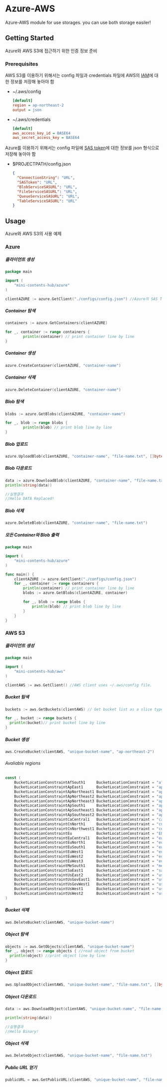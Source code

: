 # Azure-AWS

Azure-AWS module for use storages. you can use both storage easiler!



## Getting Started

Azure와 AWS S3에 접근하기 위한 인증 정보 준비

### Prerequisites

AWS S3를 이용하기 위해서는 config 파일과 credentials 파일에 AWS의 [IAM](https://console.aws.amazon.com/iam/home)에 대한 정보를 저장해 놓아야 함 

- ~/.aws/config

  ```ini
  [default]
  region = ap-northeast-2
  output = json
  ```

* ~/.aws/credentials

  ```ini
  [default]
  aws_access_key_id = BASE64
  aws_secret_access_key = BASE64
  ```




Azure를 이용하기 위해서는 config 파일에 [SAS token](https://portal.azure.com/)에 대한 정보를 json 형식으로 저장해 놓아야 함 

- $PROJECTPATH/config.json

  ```json
  {
    "ConnectionString": "URL",
    "SASToken": "URL",
    "BlobServiceSASURL": "URL",
    "FileServiceSASURL": "URL",
    "QueueServiceSASURL": "URL",
    "TableServiceSASURL": "URL"
  }
  ```

  

## Usage

Azure와 AWS S3의 사용 예제

### Azure

##### 클라이언트 생성

```go
package main

import (
	"mini-contents-hub/azure"
)

clientAZURE := azure.GetClient("./configs/config.json") //Azure의 SAS Token을 저장한 json 파일의 경로
```



##### Container 탐색

```go
containers := azure.GetContainers(clientAZURE)

for _, container := range containers {
		println(container) // print container line by line
}
```



##### Container 생성

```go
azure.CreateContainer(clientAZURE, "container-name")
```



##### Container 삭제

```go
azure.DeleteContainer(clientAZURE, "container-name")
```





##### Blob 탐색

```go
blobs := azure.GetBlobs(clientAZURE, "container-name")

for _, blob := range blobs {
		println(blob) // print blob line by line
}
```



##### Blob 업로드 

```go
azure.UploadBlob(clientAZURE, "container-name", "file-name.txt", []byte("Hello DATA Replaced!"))
```



##### Blob 다운로드

```go
data := azure.DownloadBlob(clientAZURE, "container-name", "file-name.txt")
println(string(data))

//실행결과
//Hello DATA Replaced!
```



##### Blob 삭제

```go
azure.DeleteBlob(clientAZURE, "container-name", "file-name.txt")
```



##### 모든 Container와 Blob 출력

```go
package main

import (
	"mini-contents-hub/azure"
)

func main() {
	clientAZURE := azure.GetClient("./configs/config.json")
	for _, container := range containers {
		println(container) // print container line by line
		blobs := azure.GetBlobs(clientAZURE, container)

		for _, blob := range blobs {
			println(blob) // print blob line by line
		}
	}
}
```





### AWS S3

##### 클라이언트 생성

```go
package main

import (
	"mini-contents-hub/aws"
)

clientAWS := aws.GetClient() //AWS client uses ~/.aws/config file. 
```



##### Bucket 탐색

```go
buckets := aws.GetBuckets(clientAWS) // Get bucket list as a slice type

for _, bucket := range buckets {
  println(bucket)// print bucket line by line
}
```



##### Bucket 생성

```go
aws.CreateBucket(clientAWS, "unique-bucket-name", "ap-northeast-2")
```



###### Avaliable regions

```go
const (
	BucketLocationConstraintAfSouth1     BucketLocationConstraint = "af-south-1"
	BucketLocationConstraintApEast1      BucketLocationConstraint = "ap-east-1"
	BucketLocationConstraintApNortheast1 BucketLocationConstraint = "ap-northeast-1"
	BucketLocationConstraintApNortheast2 BucketLocationConstraint = "ap-northeast-2"
	BucketLocationConstraintApNortheast3 BucketLocationConstraint = "ap-northeast-3"
	BucketLocationConstraintApSouth1     BucketLocationConstraint = "ap-south-1"
	BucketLocationConstraintApSoutheast1 BucketLocationConstraint = "ap-southeast-1"
	BucketLocationConstraintApSoutheast2 BucketLocationConstraint = "ap-southeast-2"
	BucketLocationConstraintCaCentral1   BucketLocationConstraint = "ca-central-1"
	BucketLocationConstraintCnNorth1     BucketLocationConstraint = "cn-north-1"
	BucketLocationConstraintCnNorthwest1 BucketLocationConstraint = "cn-northwest-1"
	BucketLocationConstraintEu           BucketLocationConstraint = "EU"
	BucketLocationConstraintEuCentral1   BucketLocationConstraint = "eu-central-1"
	BucketLocationConstraintEuNorth1     BucketLocationConstraint = "eu-north-1"
	BucketLocationConstraintEuSouth1     BucketLocationConstraint = "eu-south-1"
	BucketLocationConstraintEuWest1      BucketLocationConstraint = "eu-west-1"
	BucketLocationConstraintEuWest2      BucketLocationConstraint = "eu-west-2"
	BucketLocationConstraintEuWest3      BucketLocationConstraint = "eu-west-3"
	BucketLocationConstraintMeSouth1     BucketLocationConstraint = "me-south-1"
	BucketLocationConstraintSaEast1      BucketLocationConstraint = "sa-east-1"
	BucketLocationConstraintUsEast2      BucketLocationConstraint = "us-east-2"
	BucketLocationConstraintUsGovEast1   BucketLocationConstraint = "us-gov-east-1"
	BucketLocationConstraintUsGovWest1   BucketLocationConstraint = "us-gov-west-1"
	BucketLocationConstraintUsWest1      BucketLocationConstraint = "us-west-1"
	BucketLocationConstraintUsWest2      BucketLocationConstraint = "us-west-2"
)
```



##### Bucket 삭제

```go
aws.DeleteBucket(clientAWS, "unique-bucket-name")
```





##### Object 탐색

```go
objects := aws.GetObjects(clientAWS, "unique-bucket-name")
for _, object := range objects { //read object from bucket
  println(object) //print object line by line
}
```



##### Object 업로드 

```go
aws.UploadObject(clientAWS, "unique-bucket-name", "file-name.txt", []byte("Hello Binary!"))
```



##### Object 다운로드

```go
data := aws.DownloadObject(clientAWS, "unique-bucket-name", "file-name.txt")

println(string(data))

//실행결과
//Hello Binary!
```



##### Object 삭제

```go
aws.DeleteObject(clientAWS, "unique-bucket-name", "file-name.txt")
```



##### Public URL 얻기

```go
publicURL = aws.GetPublicURL(clientAWS, "unique-bucket-name", "file-name.txt")
```

